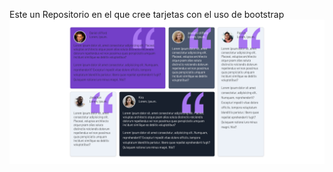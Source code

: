 Este un Repositorio en el que cree tarjetas con el uso de bootstrap
![tarjetas Bootstrap](./images/Tarjetas.png)
